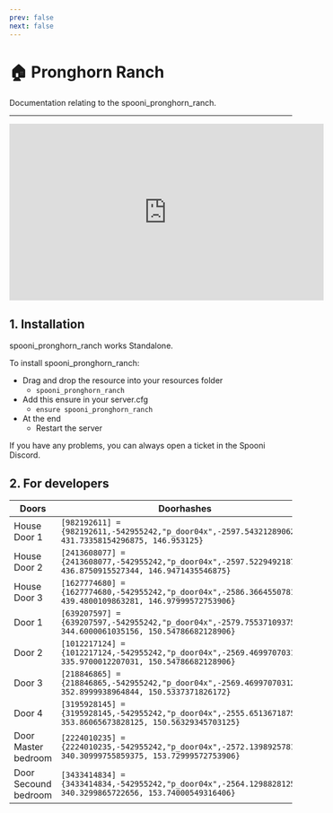 ```yaml
---
prev: false
next: false
---
```


# 🏠 Pronghorn Ranch
Documentation relating to the spooni_pronghorn_ranch.

___
<iframe width="560" height="315" src="https://www.youtube.com/embed/Ugl1PQl6f-c?si=9G6-vIOtRA0Q2qqu" frameborder="0" allow="accelerometer; autoplay; clipboard-write; encrypted-media; gyroscope; picture-in-picture; web-share" allowfullscreen></iframe>

## 1. Installation
spooni_pronghorn_ranch works Standalone.  

To install spooni_pronghorn_ranch:
- Drag and drop the resource into your resources folder
  - `spooni_pronghorn_ranch`
- Add this ensure in your server.cfg
  - `ensure spooni_pronghorn_ranch`
- At the end
  - Restart the server

If you have any problems, you can always open a ticket in the Spooni Discord.

## 2. For developers
| Doors                     | Doorhashes
|---------------------------|----------------------------------------------------------------------------------|
| House Door 1              | `[982192611] = {982192611,-542955242,"p_door04x",-2597.543212890625, 431.73358154296875, 146.953125}`
| House Door 2              | `[2413608077] = {2413608077,-542955242,"p_door04x",-2597.52294921875, 436.8750915527344, 146.9471435546875}`
| House Door 3              | `[1627774680] = {1627774680,-542955242,"p_door04x",-2586.366455078125, 439.4800109863281, 146.97999572753906}`
| Door 1                    | `[639207597] = {639207597,-542955242,"p_door04x",-2579.75537109375, 344.6000061035156, 150.54786682128906}`
| Door 2                    | `[1012217124] = {1012217124,-542955242,"p_door04x",-2569.469970703125, 335.9700012207031, 150.54786682128906}`
| Door 3                    | `[218846865] = {218846865,-542955242,"p_door04x",-2569.469970703125, 352.8999938964844, 150.5337371826172}`
| Door 4                    | `[3195928145] = {3195928145,-542955242,"p_door04x",-2555.6513671875, 353.86065673828125, 150.56329345703125}`
| Door Master bedroom       | `[2224010235] = {2224010235,-542955242,"p_door04x",-2572.139892578125, 340.30999755859375, 153.72999572753906}`
| Door Secound bedroom      | `[3433414834] = {3433414834,-542955242,"p_door04x",-2564.1298828125, 340.3299865722656, 153.74000549316406}`